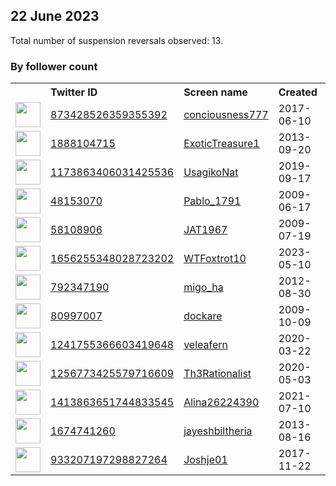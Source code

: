 
## 22 June 2023
Total number of suspension reversals observed: 13.

### By follower count
<table><tr><th></th><th align="left">Twitter ID</th><th align="left">Screen name</th>
<th align="left">Created</th><th align="left">Status</th><th align="left">Suspended</th><th align="left">Followers</th>
<tr><td><a href="https://pbs.twimg.com/profile_images/1142585419760115712/PNLFMNCI_normal.jpg"><img src="https://pbs.twimg.com/profile_images/1142585419760115712/PNLFMNCI_normal.jpg" width="40px" height="40px" align="center"/></a></td><td><a href="https://twitter.com/intent/user?user_id=873428526359355392">873428526359355392</a></td><td><a href="https://twitter.com/conciousness777">conciousness777</a></td><td>2017-06-10</td><td align="center"></td><td></td><td>15865</td></tr>
<tr><td><a href="https://pbs.twimg.com/profile_images/378800000484589695/e9625e37995493e95132ede2c074b2f4_normal.jpeg"><img src="https://pbs.twimg.com/profile_images/378800000484589695/e9625e37995493e95132ede2c074b2f4_normal.jpeg" width="40px" height="40px" align="center"/></a></td><td><a href="https://twitter.com/intent/user?user_id=1888104715">1888104715</a></td><td><a href="https://twitter.com/ExoticTreasure1">ExoticTreasure1</a></td><td>2013-09-20</td><td align="center"></td><td>2023-06-14</td><td>11623</td></tr>
<tr><td><a href="https://pbs.twimg.com/profile_images/1478061854941274112/8OLROlME_normal.jpg"><img src="https://pbs.twimg.com/profile_images/1478061854941274112/8OLROlME_normal.jpg" width="40px" height="40px" align="center"/></a></td><td><a href="https://twitter.com/intent/user?user_id=1173863406031425536">1173863406031425536</a></td><td><a href="https://twitter.com/UsagikoNat">UsagikoNat</a></td><td>2019-09-17</td><td align="center"></td><td>2022-03-11</td><td>2645</td></tr>
<tr><td><a href="https://pbs.twimg.com/profile_images/1322999444888035331/oC13Kt6P_normal.jpg"><img src="https://pbs.twimg.com/profile_images/1322999444888035331/oC13Kt6P_normal.jpg" width="40px" height="40px" align="center"/></a></td><td><a href="https://twitter.com/intent/user?user_id=48153070">48153070</a></td><td><a href="https://twitter.com/Pablo_1791">Pablo_1791</a></td><td>2009-06-17</td><td align="center"></td><td></td><td>1479</td></tr>
<tr><td><a href="https://pbs.twimg.com/profile_images/1330098010064359424/tcTFhOMo_normal.jpg"><img src="https://pbs.twimg.com/profile_images/1330098010064359424/tcTFhOMo_normal.jpg" width="40px" height="40px" align="center"/></a></td><td><a href="https://twitter.com/intent/user?user_id=58108906">58108906</a></td><td><a href="https://twitter.com/JAT1967">JAT1967</a></td><td>2009-07-19</td><td align="center"></td><td></td><td>670</td></tr>
<tr><td><a href="https://pbs.twimg.com/profile_images/1668000844128702465/ySDlm47m_normal.jpg"><img src="https://pbs.twimg.com/profile_images/1668000844128702465/ySDlm47m_normal.jpg" width="40px" height="40px" align="center"/></a></td><td><a href="https://twitter.com/intent/user?user_id=1656255348028723202">1656255348028723202</a></td><td><a href="https://twitter.com/WTFoxtrot10">WTFoxtrot10</a></td><td>2023-05-10</td><td align="center"></td><td>2023-06-17</td><td>358</td></tr>
<tr><td><a href="https://pbs.twimg.com/profile_images/1652753352596267008/O9S1ve4k_normal.jpg"><img src="https://pbs.twimg.com/profile_images/1652753352596267008/O9S1ve4k_normal.jpg" width="40px" height="40px" align="center"/></a></td><td><a href="https://twitter.com/intent/user?user_id=792347190">792347190</a></td><td><a href="https://twitter.com/migo_ha">migo_ha</a></td><td>2012-08-30</td><td align="center"></td><td>2023-05-23</td><td>102</td></tr>
<tr><td><a href="https://pbs.twimg.com/profile_images/1601118533064310786/HYF-q_OZ_normal.jpg"><img src="https://pbs.twimg.com/profile_images/1601118533064310786/HYF-q_OZ_normal.jpg" width="40px" height="40px" align="center"/></a></td><td><a href="https://twitter.com/intent/user?user_id=80997007">80997007</a></td><td><a href="https://twitter.com/dockare">dockare</a></td><td>2009-10-09</td><td align="center">🔒</td><td>2023-01-10</td><td>83</td></tr>
<tr><td><a href="https://pbs.twimg.com/profile_images/1348027078155722755/DvxXNn03_normal.jpg"><img src="https://pbs.twimg.com/profile_images/1348027078155722755/DvxXNn03_normal.jpg" width="40px" height="40px" align="center"/></a></td><td><a href="https://twitter.com/intent/user?user_id=1241755366603419648">1241755366603419648</a></td><td><a href="https://twitter.com/veleafern">veleafern</a></td><td>2020-03-22</td><td align="center"></td><td></td><td>72</td></tr>
<tr><td><a href="https://pbs.twimg.com/profile_images/1256900719304531969/It1p7lNZ_normal.jpg"><img src="https://pbs.twimg.com/profile_images/1256900719304531969/It1p7lNZ_normal.jpg" width="40px" height="40px" align="center"/></a></td><td><a href="https://twitter.com/intent/user?user_id=1256773425579716609">1256773425579716609</a></td><td><a href="https://twitter.com/Th3Rationalist">Th3Rationalist</a></td><td>2020-05-03</td><td align="center"></td><td>2022-06-13</td><td>63</td></tr>
<tr><td><a href="https://pbs.twimg.com/profile_images/1465511258329862144/FVcgsPqa_normal.jpg"><img src="https://pbs.twimg.com/profile_images/1465511258329862144/FVcgsPqa_normal.jpg" width="40px" height="40px" align="center"/></a></td><td><a href="https://twitter.com/intent/user?user_id=1413863651744833545">1413863651744833545</a></td><td><a href="https://twitter.com/Alina26224390">Alina26224390</a></td><td>2021-07-10</td><td align="center"></td><td>2022-09-12</td><td>44</td></tr>
<tr><td><a href="https://pbs.twimg.com/profile_images/1558677713287729153/3OQv3_xP_normal.jpg"><img src="https://pbs.twimg.com/profile_images/1558677713287729153/3OQv3_xP_normal.jpg" width="40px" height="40px" align="center"/></a></td><td><a href="https://twitter.com/intent/user?user_id=1674741260">1674741260</a></td><td><a href="https://twitter.com/jayeshbiltheria">jayeshbiltheria</a></td><td>2013-08-16</td><td align="center"></td><td>2022-09-24</td><td>36</td></tr>
<tr><td><a href="https://pbs.twimg.com/profile_images/933208476939161601/YRuTeQKN_normal.jpg"><img src="https://pbs.twimg.com/profile_images/933208476939161601/YRuTeQKN_normal.jpg" width="40px" height="40px" align="center"/></a></td><td><a href="https://twitter.com/intent/user?user_id=933207197298827264">933207197298827264</a></td><td><a href="https://twitter.com/Joshje01">Joshje01</a></td><td>2017-11-22</td><td align="center"></td><td>2023-01-19</td><td>19</td></tr>
</table>
